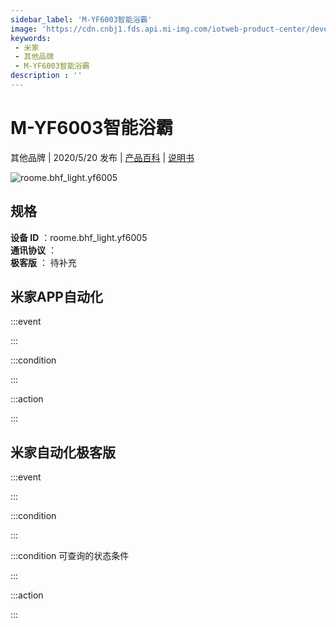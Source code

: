 ```yaml
---
sidebar_label: 'M-YF6003智能浴霸'
image: 'https://cdn.cnbj1.fds.api.mi-img.com/iotweb-product-center/developer_1586676479888u70HbdA4.png?GalaxyAccessKeyId=AKVGLQWBOVIRQ3XLEW&Expires=9223372036854775807&Signature=dtbweW6yhHCjFeTF4OmAKU3oWTI='
keywords: 
 - 米家
 - 其他品牌
 - M-YF6003智能浴霸
description : ''
---
```

# M-YF6003智能浴霸

其他品牌 | 2020/5/20 发布 | [产品百科](https://home.mi.com/webapp/content/baike/product/index.html?model=roome.bhf_light.yf6005/) | [说明书](https://home.mi.com/views/introduction.html?model=roome.bhf_light.yf6005&region=cn)

![roome.bhf_light.yf6005](https://cdn.cnbj1.fds.api.mi-img.com/iotweb-product-center/developer_1586676479888u70HbdA4.png?GalaxyAccessKeyId=AKVGLQWBOVIRQ3XLEW&Expires=9223372036854775807&Signature=dtbweW6yhHCjFeTF4OmAKU3oWTI=)

## 规格  
> 
**设备 ID** ：roome.bhf_light.yf6005  
**通讯协议** ：  
**极客版**  ： 待补充 


## 米家APP自动化  

:::event  

:::

:::condition  

:::

:::action   

:::

## 米家自动化极客版  

:::event  

:::

:::condition  

:::

:::condition 可查询的状态条件  

:::

:::action  

:::

        
